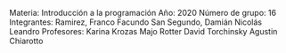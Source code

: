 Materia: Introducción a la programación 
Año: 2020
Número de grupo: 16
Integrantes: Ramirez, Franco Facundo
             San Segundo, Damián Nicolás Leandro
Profesores: Karina Krozas
            Majo Rotter
            David Torchinsky
            Agustin Chiarotto
            